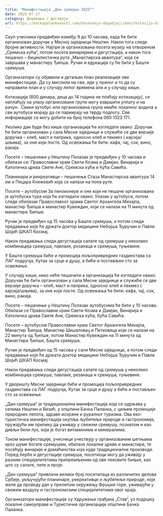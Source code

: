 ```yaml
---
title: "Mанифестацијa „Дан сремуша 2025“"
date: 2025-07-17
category: Дешавања / Догађаји
url: https://backapalankavesti.com/desavanja-dogadjaji/manifestacija-dan-sremusa-2025/
---
```


Скуп учесника предвиђен између 9 до 10 часова, када ће бити организован доручак у Месној заједници Нештин. Након тога следе бројне активности. Најпре је организована посета музеју на отвореном „Сремска кућа“, потом посета винаријама и дегустација, а након тога пешачко – бициклистичка рута „Манастирска авантура“, која се завршава у манастиру Ђипша. Ручак и едукација су ће бити у Башти сремуша.

Организатори су објавили и детаљан план реализације ове манифестације. Да су мислили на све, иде у прилог и то да су направили план и у случају лепог времена али и у случају кише.

Котизација (800 динара, деца до 14 година не плаћају котизацију), се наплаћују на улазу организоване групе могу извршити уплату и на рачун.  Сваки аутобус или организована група имаће локалног водича а сви аутобуси морају да се паркирају на тврду подлогу. Све информације се могу добити на број телефона 060 1323 171.

Уколико дан буде без кише организација ће изгледати овако:
Доручак ће бити организован у сала Месне заједнице и служиће се две верзије доручка – хлеб, маст и паприка, односно хлеб и пекмез ( кајсија/шљива), за оне који посте. Од освежања ће бити: кафа, чај, сок, вино, ракија.

Посете – пешачење у Нештину
Полазак је предвиђен у 10 часова и обилази се: Православни храм Свети Козма и Дамјан, Винарија и Католичка црква Свете Ане, Сремска кућа и Кућа Савића.

Планинари и рекреативци – пешачење
Стаза Манастирска авантура 14 км и Пецара Кнежевић која се налази на попа руте.

Посете – аутобусом
За пензионере и оне који не пешаче организована је аутобуска тура која ће изгледати овако:
Улазак у аутобусе, потом следе обилазак Православног храма Светог Архангела Михајла, манастир Ђипша и манастир Кувеждин, који се налази на 11 минута од манастира Ђипше.

Ручак је предвиђен од 15 часова у Башти сремуша, а потом следи предавање које ће држати доктор медицине Небојша Ђуручин и Павле Шојић ШКАП Космај.

Након предавања следи дегустација салате од сремуша у неколико комбинација сремуша, павлаке, резанаца и сремуша, туњевине.

У Башти сремуша биће и промоција пољопривредних газдинстава са ЛАГ подручја, Кутак за срце и душу, а биће и постављен сто за освежење.

У случају кише, нико неће пешачити а организација ће изгледати овако:
Доручак ће бити организован у сала Месне заједнице и служиће се две верзије доручка – хлеб, маст и паприка, односно хлеб и пекмез ( кајсија/шљива), за оне који посте. Од освежања ће бити: кафа, чај, сок, вино, ракија.

Посете – пешачење у Нештину
Полазак аутобусима ће бити у 10 часова. Обилази се Православни храм Свети Козма и Дамјан, Винарија и Католичка црква Свете Ане, Сремска кућа, Кућа Савића.

Посете – аутобусом
Православни храм Светог Архангела Михајла, Манастир Ђипша, Манастир Шишатовац и Петковица који се налази на 22 минута од Ђипше, потом Манастир Кувеждин на 11 минута од Манастира Ђипше, Башта сремуша.

Ручак је предвиђен од 15 часова у сали Месне заједнице, а потом следи предавање које ће држати доктор медицине Небојша Ђуручин и Павле Шојић ШКАП Космај.

Након предавања следи дегустација салате од сремуша у неколико комбинација сремуша, павлаке, резанаца и сремуша, туњевине.

У дворишту Месне заједнице биће и промоција пољопривредних газдинстава са ЛАГ подручја, Кутак за срце и душу а биће и постављен сто за освежење.

​„Дан сремуша“ је традиционална манифестација која се одржава у селима Нештин и Визић, у општини Бачка Паланка, с циљем промоције природних лепота, здраве исхране и руралног туризма. Ова еко-туристичка манифестација окупља љубитеље природе и гастрономије, пружајући им прилику да уживају у свежем сремушу, познатом и као дивљи бели лук, који је богат витаминима и минералима. ​

Током манифестације, учесници учествују у организованим шетњама кроз шуме богате сремушем, обилазе локалне цркве и манастире, те посећују винарије и домаћинства која нуде традиционалне производе. Поред бербе и дегустације сремуша, посетиоци могу да уживају у разним специјалитетима припремљеним од ове лековите биљке, као што су салате, пите и проје.

„Дан сремуша“ привлачи велики број посетилаца из различитих делова Србије, укључујући планинаре, рекреативце и љубитеље природе, који желе да проведу дан у прелепом окружењу Фрушке горе, уживајући у свежем ваздуху и гастрономским специјалитетима овог краја.

Организатори манифестације су Удружење грађана „Став“, уз подршку локалне самоуправе и Туристичке организације општине Бачка Паланка.
